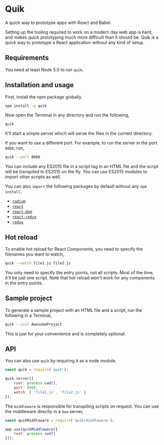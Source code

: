 Quik
====
A quick way to prototype apps with React and Babel.

Setting up the tooling required to work on a modern day web app is hard, and makes quick prototyping much more difficult than it should be. Quik is a quick way to prototype a React application without any kind of setup.

## Requirements

You need at least Node 5.0 to run `quik`.

## Installation and usage

First, install the npm package globally.

```sh
npm install -g quik
```

Now open the Terminal in any directory and run the following,

```sh
quik
```

It'll start a simple server which will serve the files in the current directory.

If you want to use a different port. For example, to run the server in the port `8008`, run,

```sh
quik --port 8008
```

You can include any ES2015 file in a script tag in an HTML file and the script will be transpiled to ES2015 on the fly. You can use ES2015 modules to import other scripts as well.

You can also `import` the following packages by default without any `npm install`,

* [`radium`](http://stack.formidable.com/radium/)
* [`react`](https://facebook.github.io/react/)
* [`react-dom`](https://facebook.github.io/react/docs/top-level-api.html#reactdom)
* [`react-redux`](http://rackt.org/redux/docs/basics/UsageWithReact.html)
* [`redux`](http://redux.js.org/)

## Hot reload

To enable hot reload for React Components, you need to specify the filenames you want to watch,

```sh
quik --watch file1.js file2.js
```

You only need to specify the entry points, not all scripts. Most of the time, it'll be just one script. Note that hot reload won't work for any components in the entry points.

## Sample project

To generate a sample project with an HTML file and a script, run the following in a Terminal,

```sh
quik --init AwesomeProject
```

This is just for your convenience and is completely optional.

## API

You can also use `quik` by requiring it as a node module.

```js
const quik = require('quik');

quik.server({
    root: process.cwd(),
    port: 8008,
    watch: [ 'file1.js', 'file2.js' ]
});
```

The `middleware` is responsible for transpiling scripts on request. You can use the middleware directly in a `koa` server,

```js
const quikMiddleware = require('quik/middleware');

app.use(quikMiddleware({
    root: process.cwd()
}));
```
